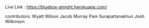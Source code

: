 Live Link : https://bluebox-atnight.herokuapp.com/


contributors:
Wyatt Wilson
Jacob Murray
Pam Surapattanakhun 
Josh Wilkinson 